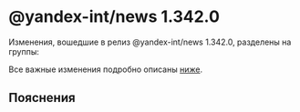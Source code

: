 # @yandex-int/news 1.342.0

<!-- ЧЕЛОВЕЧЕСКОЕ ВСТУПЛЕНИЕ -->

Изменения, вошедшие в релиз @yandex-int/news 1.342.0, разделены на группы:

Все важные изменения подробно описаны [ниже](#Пояснения).

## Пояснения

